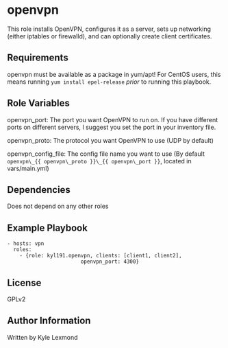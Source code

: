 openvpn
=========

This role installs OpenVPN, configures it as a server, sets up networking (either iptables or firewalld), and can optionally create client certificates.

Requirements
------------

openvpn must be available as a package in yum/apt! For CentOS users, this means running `yum install epel-release` *prior* to running this playbook.

Role Variables
--------------

openvpn_port: The port you want OpenVPN to run on.
If you have different ports on different servers, I suggest you set the port in your inventory file.

openvpn_proto: The protocol you want OpenVPN to use (UDP by default)

openvpn\_config\_file: The config file name you want to use (By default `openvpn\_{{ openvpn\_proto }}\_{{ openvpn\_port }}`, located in vars/main.yml)

Dependencies
------------

Does not depend on any other roles

Example Playbook
----------------

    - hosts: vpn
      roles:
        - {role: kyl191.openvpn, clients: [client1, client2],
                            openvpn_port: 4300}

License
-------

GPLv2

Author Information
------------------

Written by Kyle Lexmond
